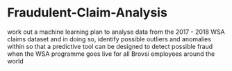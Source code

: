 # Fraudulent-Claim-Analysis
work out a machine learning plan to analyse data from the 2017 - 2018 WSA claims dataset and in doing so, identify possible outliers and anomalies within so that a predictive tool can be designed to detect possible fraud when the WSA programme goes live for all Brovsi employees around the world
